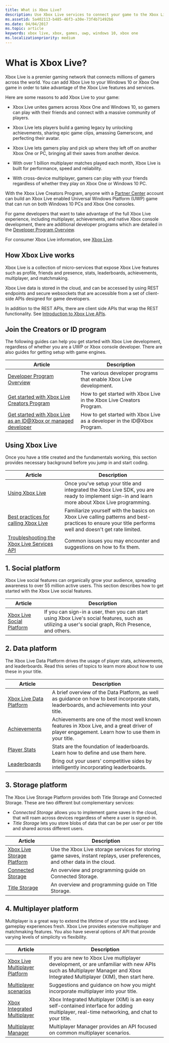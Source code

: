 ```yaml
---
title: What is Xbox Live?
description: Use Xbox Live services to connect your game to the Xbox Live gaming network.
ms.assetid: 5a402113-b485-46f3-a30e-73f4b71492b6
ms.date: 04/04/2017
ms.topic: article
keywords: xbox live, xbox, games, uwp, windows 10, xbox one
ms.localizationpriority: medium
---
```


# What is Xbox Live?

Xbox Live is a premier gaming network that connects millions of gamers across the world.
You can add Xbox Live to your Windows 10 or Xbox One game in order to take advantage of the Xbox Live features and services.

Here are some reasons to add Xbox Live to your game:

- Xbox Live unites gamers across Xbox One and Windows 10, so gamers can play with their friends and connect with a massive community of players.

- Xbox Live lets players build a gaming legacy by unlocking achievements, sharing epic game clips, amassing Gamerscore, and perfecting their avatar.

- Xbox Live lets gamers play and pick up where they left off on another Xbox One or PC, bringing all their saves from another device.

- With over 1 billion multiplayer matches played each month, Xbox Live is built for performance, speed and reliability.

- With cross-device multiplayer, gamers can play with your friends regardless of whether they play on Xbox One or Windows 10 PC.

With the Xbox Live Creators Program, anyone with a [Partner Center](https://partner.microsoft.com/dashboard) account can build an Xbox Live enabled Universal Windows Platform (UWP) game that can run on both Windows 10 PCs and Xbox One consoles.

For game developers that want to take advantage of the full Xbox Live experience, including multiplayer, achievements, and native Xbox console development, there are additional developer programs which are detailed in the [Developer Program Overview](developer-program-overview.md).

For consumer Xbox Live information, see [Xbox Live](http://www.xbox.com/live/).


## How Xbox Live works

Xbox Live is a collection of micro-services that expose Xbox Live features such as profile, friends and presence, stats, leaderboards, achievements, multiplayer, and matchmaking.

Xbox Live data is stored in the cloud, and can be accessed by using REST endpoints and secure websockets that are accessible from a set of client-side APIs designed for game developers.

In addition to the REST APIs, there are client side APIs that wrap the REST functionality. See [Introduction to Xbox Live APIs](introduction-to-xbox-live-apis.md).


## Join the Creators or ID program

The following guides can help you get started with Xbox Live development, regardless of whether you are a UWP or Xbox console developer.  There are also guides for getting setup with game engines.

| Article | Description |
|---------|-------------|
| [Developer Program Overview](developer-program-overview.md) | The various developer programs that enable Xbox Live development. |
| [Get started with Xbox Live Creators Program](get-started-with-creators/get-started-with-xbox-live-creators.md) | How to get started with Xbox Live in the Xbox Live Creators Program. |
| [Get started with Xbox Live as an ID@Xbox or managed  developer](get-started-with-partner/get-started-with-xbox-live-partner.md) | How to get started with Xbox Live as a developer in the ID@Xbox Program. |


## Using Xbox Live

Once you have a title created and the fundamentals working, this section provides necessary background before you jump in and start coding.

| Article | Description |
|---------|-------------|
| [Using Xbox Live](using-xbox-live/using-xbox-live.md) | Once you've setup your title and integrated the Xbox Live SDK, you are ready to implement sign-in and learn more about Xbox Live programming.
| [Best practices for calling Xbox Live](using-xbox-live/best-practices/best-practices-for-calling-xbox-live.md) | Familiarize yourself with the basics on Xbox Live calling patterns and best-practices to ensure your title performs well and doesn't get rate limited.
| [Troubleshooting the Xbox Live Services API](using-xbox-live/troubleshooting/troubleshooting-the-xbox-live-services-api.md) | Common issues you may encounter and suggestions on how to fix them.


## 1. Social platform

Xbox Live social features can organically grow your audience, spreading awareness to over 55 million active users.  This section describes how to get started with the Xbox Live social features.

| Article | Description |
|---------|-------------|
| [Xbox Live Social Platform](social-platform/social-platform.md) | If you can sign-in a user, then you can start using Xbox Live's social features, such as utilizing a user's social graph, Rich Presence, and others. |


## 2. Data platform

The Xbox Live Data Platform drives the usage of player stats, achievements, and leaderboards.  Read this series of topics to learn more about how to use these in your title.

| Article | Description |
|---------|-------------|
| [Xbox Live Data Platform](data-platform/data-platform.md) | A brief overview of the Data Platform, as well as guidance on how to best incorporate stats, leaderboards, and achievements into your title.
| [Achievements](achievements-2017/achievements.md) | Achievements are one of the most well known features in Xbox Live, and a great driver of player engagement. Learn how to use them in your title.
| [Player Stats](leaderboards-and-stats-2017/player-stats.md) | Stats are the foundation of leaderboards.  Learn how to define and use them here.
| [Leaderboards](leaderboards-and-stats-2017/leaderboards.md) | Bring out your users' competitive sides by intelligently incorporating leaderboards.


## 3. Storage platform

The Xbox Live Storage Platform provides both Title Storage and Connected Storage.  These are two different but complementary services:  

*  *Connected Storage* allows you to implement game saves in the cloud, that will roam across devices regardless of where a user is signed-in.
*  *Title Storage* lets you store blobs of data that can be per user or per title and shared across different users.

| Article | Description |
|---------|-------------|
| [Xbox Live Storage Platform](storage-platform/storage-platform.md) | Use the Xbox Live storage services for storing game saves, instant replays, user preferences, and other data in the cloud. |
| [Connected Storage](storage-platform/connected-storage/connected-storage-technical-overview.md) | An overview and programming guide on Connected Storage. |
| [Title Storage](storage-platform/xbox-live-title-storage/xbox-live-title-storage.md) | An overview and programming guide on Title Storage. |


## 4. Multiplayer platform

Multiplayer is a great way to extend the lifetime of your title and keep gameplay experiences fresh.  Xbox Live provides extensive multiplayer and matchmaking features.  You also have several options of API that provide varying levels of simplicity vs flexibility.

| Article | Description |
|---------|-------------|
| [Xbox Live Multiplayer Platform](multiplayer/multiplayer-intro.md) | If you are new to Xbox Live multiplayer development, or are unfamiliar with new APIs such as Multiplayer Manager and Xbox Integrated Multiplayer (XIM), then start here. |
| [Multiplayer scenarios](multiplayer/multiplayer-scenarios.md) | Suggestions and guidance on how you might incorporate multiplayer into your title. |
| [Xbox Integrated Multiplayer](multiplayer/xbox-integrated-multiplayer.md) | Xbox Integrated Multiplayer (XIM) is an easy self-contained interface for adding multiplayer, real-time networking, and chat to your title. |
| [Multiplayer Manager](multiplayer/multiplayer-manager.md) | Multiplayer Manager provides an API focused on common multiplayer scenarios. |

